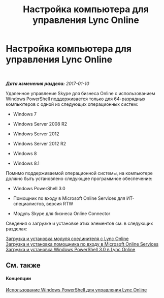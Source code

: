 ﻿---
title: Настройка компьютера для управления Lync Online
TOCTitle: Настройка компьютера для управления Lync Online
ms:assetid: bca143e2-659a-4161-9220-59ffd9fc2874
ms:mtpsurl: https://technet.microsoft.com/ru-ru/library/Dn362839(v=OCS.15)
ms:contentKeyID: 56270615
ms.date: 06/01/2017
mtps_version: v=OCS.15
ms.translationtype: HT
---

# Настройка компьютера для управления Lync Online

 

_**Дата изменения раздела:** 2017-01-10_

Удаленное управление Skype для бизнеса Online с использованием Windows PowerShell поддерживается только для 64-разрядных компьютеров с одной из следующих операционных систем:

  - Windows 7

  - Windows Server 2008 R2

  - Windows Server 2012

  - Windows Server 2012 R2

  - Windows 8

  - Windows 8.1

Помимо поддерживаемой операционной системы, на компьютере должно быть установлено следующее программное обеспечение:

  - Windows PowerShell 3.0

  - Помощник по входу в Microsoft Online Services для ИТ-специалистов, версия RTW

  - Модуль Skype для бизнеса Online Connector

Сведения о загрузке и установке этих элементов см. в следующих разделах:

[Загрузка и установка модуля соединителя с Lync Online](downloading-and-installing-the-skype-for-business-online-connector-module.md)  
[Загрузка и установка помощника по входу в Microsoft Online Services](downloading-and-installing-the-microsoft-online-services-sign-in-assistant-for-skype-for-business-online.md)  
[Загрузка и установка Windows PowerShell 3.0 в Lync Online](downloading-and-installing-windows-powershell-3-0-in-skype-for-business-online.md)

## См. также

#### Концепции

[Использование Windows PowerShell для управления Lync Online](skype-for-business-online-using-windows-powershell-to-manage-your-tenant.md)

